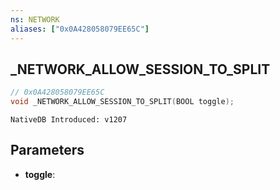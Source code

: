 ```yaml
---
ns: NETWORK
aliases: ["0x0A428058079EE65C"]
---
```

## _NETWORK_ALLOW_SESSION_TO_SPLIT

```c
// 0x0A428058079EE65C
void _NETWORK_ALLOW_SESSION_TO_SPLIT(BOOL toggle);
```

```
NativeDB Introduced: v1207
```

## Parameters
* **toggle**:
